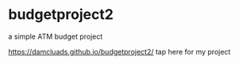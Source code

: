 # budgetproject2
a simple ATM budget project

https://damcluads.github.io/budgetproject2/  tap here for my project
